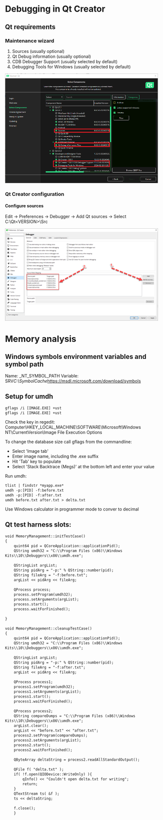 # Debugging in Qt Creator

## Qt requirements

### Maintenance wizard

1. Sources (usually optional)
2. Qt Debug information (usually optional)
3. CDB Debugger Support (usually selected by default)
4. Debugging Tools for Windows (usually selected by default)

![Maintenance wizard](qt_debug_reqs.png)

### Qt Creator configuration

#### Configure sources

Edit -> Preferences -> Debugger -> Add Qt sources -> Select C:\Qt\<VERSION>\Src

![Qt Debugger Preferences](qt_debug_preferences.png)



# Memory analysis

## Windows symbols environment variables and symbol path

Name: _NT_SYMBOL_PATH
Variable: SRV*C:\SymbolCache*https://msdl.microsoft.com/download/symbols

## Setup for umdh 

```
gflags /i [IMAGE.EXE] +ust
gflags /i [IMAGE.EXE] +ust
```

Check the key in regedit: Computer\HKEY_LOCAL_MACHINE\SOFTWARE\Microsoft\Windows NT\CurrentVersion\Image File Execution Options

To change the database size call gflags from the commandline:

- Select 'Image tab'
- Enter image name, including the .exe suffix
- Hit 'Tab' key to populate
- Select 'Stack Backtrace (Megs)' at the bottom left and enter your value

Run umdh:

```
tlist | findstr *myapp.exe*
umdh -p:[PID] -f:before.txt
umdh -p:[PID] -f:after.txt
umdh before.txt after.txt > delta.txt
```

Use Windows calculator in programmer mode to conver to decimal

## Qt test harness slots:

```
void MemoryManagement::initTestCase()
{
    quint64 pid = QCoreApplication::applicationPid();
    QString umdh32 = "C:\\Program Files (x86)\\Windows Kits\\10\\Debuggers\\x86\\umdh.exe";

    QStringList argList;
    QString pidArg = "-p:" % QString::number(pid);
    QString fileArg = "-f:before.txt";
    argList << pidArg << fileArg;
    
    QProcess process;
    process.setProgram(umdh32);
    process.setArguments(argList);
    process.start();
    process.waitForFinished();

}

void MemoryManagement::cleanupTestCase()
{
    quint64 pid = QCoreApplication::applicationPid();
    QString umdh32 = "C:\\Program Files (x86)\\Windows Kits\\10\\Debuggers\\x86\\umdh.exe";

    QStringList argList;
    QString pidArg = "-p:" % QString::number(pid);
    QString fileArg = "-f:after.txt";
    argList << pidArg << fileArg;
    
    QProcess process1;
    process1.setProgram(umdh32);
    process1.setArguments(argList);
    process1.start();
    process1.waitForFinished();
    
    QProcess process2;
    QString compareDumps = "C:\\Program Files (x86)\\Windows Kits\\10\\Debuggers\\x86\\umdh.exe";
    argList.clear();
    argList << "before.txt" << "after.txt";
    process2.setProgram(compareDumps);
    process2.setArguments(argList);
    process2.start();
    process2.waitForFinished();
    
    QByteArray deltaString = process2.readAllStandardOutput();
    
    QFile f( "delta.txt" );
    if( !f.open(QIODevice::WriteOnly) ){
        qInfo() << "Couldn't open delta.txt for writing";
        return;
    }
    QTextStream ts( &f );
    ts << deltaString;
    
    f.close();
    }
```

